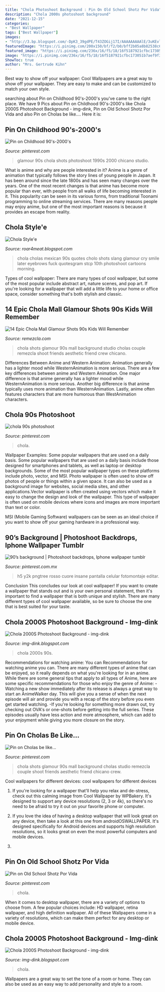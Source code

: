 ```yaml
---
title: "Chola Photoshoot Background : Pin On Old School Shotz Por Vida"
description: "Chola 2000s photoshoot background"
date: "2021-12-15"
categories:
- "Best Wallpaper"
tags: ["Best Wallpaper"]
images:
- "http://3.bp.blogspot.com/-DpK3_39gdPE/T43ZOGij17I/AAAAAAAAAlE/3uKEvlc7R9o/s640/1801172506_68c743057c.jpg"
featuredImage: "https://i.pinimg.com/200x150/bf/f2/b0/bff2b05a8b82538c6cb7b55f7eb5c096.jpg"
featured_image: "https://i.pinimg.com/236x/16/f5/18/16f5187921cfbc173051b7aef9f36d80.jpg?nii=t"
image: "https://i.pinimg.com/236x/16/f5/18/16f5187921cfbc173051b7aef9f36d80.jpg?nii=t"
ShowToc: true
author: "Mrs. Gertrude Kihn"
---
```



Best way to show off your wallpaper:
Cool Wallpapers are a great way to show off your wallpaper. They are easy to make and can be customized to match your own style.

	

		
searching about Pin on Childhood 90&#039;s-2000&#039;s you've came to the right place. We have 9 Pics about Pin on Childhood 90&#039;s-2000&#039;s like Chola 2000S Photoshoot Background - img-dink, Pin on Old School Shotz Por Vida and also Pin on Cholas be like.... Here it is:
		
    
## Pin On Childhood 90&#039;s-2000&#039;s

<img loading=lazy src="https://i.pinimg.com/originals/c0/2f/67/c02f6796dc7f37d82eca231635aa1236.jpg" onerror="this.onerror=null;this.src='https://tse4.mm.bing.net/th?id=OIP.fOegcNVMo-BLuBlUw_AbAAAAAA&amp;pid=15.1';" alt="Pin on Childhood 90&#039;s-2000&#039;s">

_Source: pinterest.com_

>glamour 90s chola shots photoshoot 1990s 2000 chicano studio. 

	

What is anime and why are people interested in it?
Anime is a genre of animation that typically follows the story lines of young people in Japan. It has been around since the late 1800s and has seen many changes over the years. One of the most recent changes is that anime has become more popular than ever, with people from all walks of life becoming interested in it. This popularity can be seen in its various forms, from traditional Toonami programming to online streaming services. There are many reasons people may enjoy anime, but one of the most important reasons is because it provides an escape from reality.

    
## Chola Style&#039;e

<img loading=lazy src="http://3.bp.blogspot.com/-DpK3_39gdPE/T43ZOGij17I/AAAAAAAAAlE/3uKEvlc7R9o/s640/1801172506_68c743057c.jpg" onerror="this.onerror=null;this.src='https://tse4.mm.bing.net/th?id=OIP.cn1SVh2bdooQ6PPKT1TT3QAAAA&amp;pid=15.1';" alt="Chola Style&#039;e">

_Source: roar4meat.blogspot.com_

>chola cholas mexican 90s quotes cholo shots slang glamour cry smile later eyebrows fuck quotesgram stcp 10th photoshoot cartoons morning. 

	

Types of cool wallpaper:
There are many types of cool wallpaper, but some of the most popular include abstract art, nature scenes, and pop art. If you're looking for a wallpaper that will add a little life to your home or office space, consider something that's both stylish and classic.

    
## 14 Epic Chola Mall Glamour Shots 90s Kids Will Remember

<img loading=lazy src="http://remezcla.com/wp-content/uploads/2015/12/cinco-de-chola.jpg" onerror="this.onerror=null;this.src='https://tse4.mm.bing.net/th?id=OIP.EGvSlGu7EmvWj08KIIVG6QAAAA&amp;pid=15.1';" alt="14 Epic Chola Mall Glamour Shots 90s Kids Will Remember">

_Source: remezcla.com_

>chola shots glamour 90s mall background studio cholas couple remezcla shoot friends aesthetic friend crew chicano. 

	

Differences Between Anime and Western Animation: Animation generally has a lighter mood while WesternAnimation is more serious.
There are a few key differences between anime and Western Animation. One major difference is that anime generally has a lighter mood while WesternAnimation is more serious. Another big difference is that anime typically uses more animation than WesternAnimation. Lastly, anime often features characters that are more humorous than WestAnimation characters.

    
## Chola 90s Photoshoot

<img loading=lazy src="https://i.pinimg.com/200x150/bf/f2/b0/bff2b05a8b82538c6cb7b55f7eb5c096.jpg" onerror="this.onerror=null;this.src='https://tse4.mm.bing.net/th?id=OIP.LFKv0TVTNB17ZbbZMbUUGQAAAA&amp;pid=15.1';" alt="chola 90s photoshoot">

_Source: pinterest.com_

>chola. 

	

Wallpaper Examples: Some popular wallpapers that are used on a daily basis.
Some popular wallpapers that are used on a daily basis include those designed for smartphones and tablets, as well as laptop or desktop backgrounds. Some of the most popular wallpaper types on these platforms include photo, vector, and MSI. 
Photo wallpaper is often used to show off photos of people or things within a given space. It can also be used as a background image for websites, social media sites, and other applications.Vector wallpaper is often created using vectors which make it easy to change the design and look of the wallpaper. This type of wallpaper is often used on mobile devices where icons and images are more important than text or color. 

MSI (Mobile Gaming Software) wallpapers can be seen as an ideal choice if you want to show off your gaming hardware in a professional way.

    
## 90’s Background | Photoshoot Backdrops, Iphone Wallpaper Tumblr

<img loading=lazy src="https://i.pinimg.com/236x/16/f5/18/16f5187921cfbc173051b7aef9f36d80.jpg?nii=t" onerror="this.onerror=null;this.src='https://tse1.mm.bing.net/th?id=OIP.oo5l9tmaKyByFFuj_Wi_-gAAAA&amp;pid=15.1';" alt="90’s background | Photoshoot backdrops, Iphone wallpaper tumblr">

_Source: pinterest.com.mx_

>h5 y2k pngtree rosso cuore insane pantalla celular fotomontaje editar. 

	

Conclusion
This concludes our look at cool wallpaper! If you want to create a wallpaper that stands out and is your own personal statement, then it's important to find a wallpaper that is both unique and stylish. There are many different types of cool wallpaper available, so be sure to choose the one that is best suited for your taste.

    
## Chola 2000S Photoshoot Background - Img-dink

<img loading=lazy src="https://i.etsystatic.com/20432923/r/il/ee53d9/2849032976/il_300x300.2849032976_yydi.jpg" onerror="this.onerror=null;this.src='https://tse3.mm.bing.net/th?id=OIP.ztETki6IKC2N9QBcX5OAgwAAAA&amp;pid=15.1';" alt="Chola 2000S Photoshoot Background - img-dink">

_Source: img-dink.blogspot.com_

>chola 2000s 90s. 

	

Recommendations for watching anime: You can
Recommendations for watching anime you can. There are many different types of anime that can be enjoyed, so it really depends on what you're looking for in an anime. While there are some general tips that apply to all types of Anime, here are some specific recommendations for those who enjoy the genre of Anime: 
-Watching a new show immediately after its release is always a great way to start an AnimeWalker day. This will give you a sense of when the next episode will air and provide you with a recap of the story before you even get started watching. 
-If you're looking for something more drawn out, try checking out OVA's or one-shots before getting into the full series. These episodes usually have less action and more atmosphere, which can add to your enjoyment while giving you more closure on the story.

    
## Pin On Cholas Be Like...

<img loading=lazy src="https://i.pinimg.com/originals/10/6b/d2/106bd2946bbb126bd68f4f0a208546e9.jpg" onerror="this.onerror=null;this.src='https://tse3.mm.bing.net/th?id=OIP._GeQ-SXqGR7X1CIJqaEdtgAAAA&amp;pid=15.1';" alt="Pin on Cholas be like...">

_Source: pinterest.com_

>chola shots glamour 90s mall background cholas studio remezcla couple shoot friends aesthetic friend chicano crew. 

	

Cool wallpapers for different devices:
cool wallpapers for different devices 

1. If you're looking for a wallpaper that'll help you relax and de-stress, check out this calming image from Cool Wallpaper by WPBakery. It's designed to support any device resolutions (2, 3 or 4k), so there's no need to be afraid to try it out on your favorite phone or computer.

2. If you love the idea of having a desktop wallpaper that will look great on any device, then take a look at this one from androidOSWALLPAPER. It's designed specifically for Android devices and supports high resolution resolutions, so it looks great on even the most powerful computers and mobile devices.

3.

    
## Pin On Old School Shotz Por Vida

<img loading=lazy src="https://i.pinimg.com/originals/98/f4/6c/98f46cf2cbd012ab851b018330edc304.jpg" onerror="this.onerror=null;this.src='https://tse2.mm.bing.net/th?id=OIP.YTMwdkpdgQKOOkB74Zc_ZQHaKp&amp;pid=15.1';" alt="Pin on Old School Shotz Por Vida">

_Source: pinterest.com_

>chola. 

	

When it comes to desktop wallpaper, there are a variety of options to choose from. A few popular choices include: HD wallpaper, retina wallpaper, and high definition wallpaper. All of these Wallpapers come in a variety of resolutions, which can make them perfect for any desktop or mobile device. 

    
## Chola 2000S Photoshoot Background - Img-dink

<img loading=lazy src="https://www.tiktok.com/api/img/?itemId=6917792538342608133&amp;location=0&amp;aid=1988" onerror="this.onerror=null;this.src='https://tse3.mm.bing.net/th?id=OIP.w4UK_QflJ1Y8c35yOJg_VwHaGk&amp;pid=15.1';" alt="Chola 2000S Photoshoot Background - img-dink">

_Source: img-dink.blogspot.com_

>chola. 

	

Wallpapers are a great way to set the tone of a room or home. They can also be used as an easy way to add personality and style to a room.

